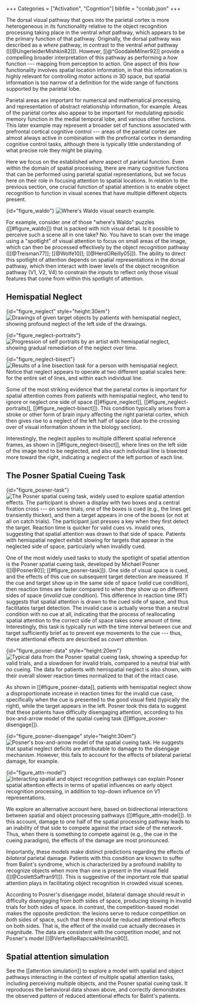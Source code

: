 +++
Categories = ["Activation", "Cognition"]
bibfile = "ccnlab.json"
+++

The dorsal visual pathway that goes into the parietal cortex is more heterogeneous in its functionality relative to the object recognition processing taking place in the ventral *what* pathway, which appears to be the primary function of that pathway. Originally, the dorsal pathway was described as a *where* pathway, in contrast to the ventral *what* pathway ([[@UngerleiderMishkin82]]). However, [[@^GoodaleMilner92]] provide a compelling broader interpretation of this pathway as performing a *how* function --- mapping from perception to action. One aspect of this *how* functionality involves spatial location information, in that this information is highly relevant for controlling motor actions in 3D space, but spatial information is too narrow of a definition for the wide range of functions supported by the parietal lobe.

Parietal areas are important for numerical and mathematical processing, and representation of abstract relationship information, for example. Areas of the parietal cortex also appear to be important for modulating episodic memory function in the medial temporal lobe, and various other functions. This later example may represent a broader set of functions associated with prefrontal cortical cognitive control --- areas of the parietal cortex are almost always active in combination with the prefrontal cortex in demanding cognitive control tasks, although there is typically little understanding of what precise role they might be playing.

Here we focus on the established _where_ aspect of parietal function. Even within the domain of spatial processing, there are many cognitive functions that can be performed using parietal spatial representations, but we focus here on their role in focusing attention to spatial locations. In relation to the previous section, one crucial function of spatial attention is to enable object recognition to function in visual scenes that have multiple different objects present.

{id="figure_waldo"}
![Where's Waldo visual search example.](media/fig_wheres_waldo.jpg)

For example, consider one of those "where's Waldo" puzzles ([[#figure_waldo]]) that is packed with rich visual detail. Is it possible to perceive such a scene all in one take? No. You have to scan over the image using a "spotlight" of visual attention to focus on small areas of the image, which can then be processed effectively by the object recognition pathway ([[@Treisman77]]; [[@Wolfe10]]; [[@HerdOReilly05]]). The ability to direct this spotlight of attention depends on spatial representations in the dorsal pathway, which then interact with lower levels of the object recognition pathway (V1, V2, V4) to constrain the inputs to reflect only those visual features that come from within this spotlight of attention.

## Hemispatial Neglect

{id="figure_neglect" style="height:30em"}
![Drawings of given target objects by patients with hemispatial neglect, showing profound neglect of the left side of the drawings.](media/fig_neglect_drawings.png)

{id="figure_neglect-portraits"}
![Progression of self portraits by an artist with hemispatial neglect, showing gradual remediation of the neglect over time.](media/fig_neglect_portrait.jpg)

{id="figure_neglect-bisect"}
![Results of a line bisection task for a person with hemispatial neglect. Notice that neglect appears to operate at two different spatial scales here: for the entire set of lines, and within each individual line.](media/fig_neglect_line_bisect.png)

Some of the most striking evidence that the parietal cortex is important for spatial attention comes from patients with hemispatial neglect, who tend to ignore or neglect one side of space ([[#figure_neglect]], [[#figure_neglect-portraits]], [[#figure_neglect-bisect]]). This condition typically arises from a stroke or other form of brain injury affecting the right parietal cortex, which then gives rise to a neglect of the left half of space (due to the crossing over of visual information shown in the biology section). 

Interestingly, the neglect applies to multiple different spatial reference frames, as shown in [[#figure_neglect-bisect]], where lines on the left side of the image tend to be neglected, and also each individual line is bisected more toward the right, indicating a neglect of the left portion of each line.

## The Posner Spatial Cueing Task

{id="figure_posner-task"}
![The Posner spatial cueing task, widely used to explore spatial attention effects. The participant is shown a display with two boxes and a central fixation cross --- on some trials, one of the boxes is cued (e.g., the lines get transiently thicker), and then a target appears in one of the boxes (or not at all on catch trials). The participant just presses a key when they first detect the target. Reaction time is quicker for valid cues vs. invalid ones, suggesting that spatial attention was drawn to that side of space. Patients with hemispatial neglect exhibit slowing for targets that appear in the neglected side of space, particularly when invalidly cued.](media/fig_posner_task.png)

One of the most widely used tasks to study the spotlight of spatial attention is the Posner spatial cueing task, developed by Michael Posner ([[@Posner80]]; [[#figure_posner-task]]). One side of visual space is cued, and the effects of this cue on subsequent target detection are measured. If the cue and target show up in the same side of space (*valid* cue condition), then reaction times are faster compared to when they show up on different sides of space (*invalid* cue condition). This difference in reaction time (RT) suggests that spatial attention is drawn to the cued side of space, and thus facilitates target detection. The invalid case is actually worse than a neutral condition with no cue at all, indicating that the process of reallocating spatial attention to the correct side of space takes some amount of time. Interestingly, this task is typically run with the time interval between cue and target sufficiently brief as to prevent eye movements to the cue --- thus, these attentional effects are described as *covert attention*.

{id="figure_posner-data" style="height:20em"}
![Typical data from the Posner spatial cueing task, showing a speedup for valid trials, and a slowdown for invalid trials, compared to a neutral trial with no cueing. The data for patients with hemispatial neglect is also shown, with their overall slower reaction times normalized to that of the intact case.](media/fig_posner_graph.png)

As shown in [[#figure_posner-data]], patients with hemispatial neglect show a disproportionate increase in reaction times for the invalid cue case, specifically when the cue is presented to the good visual field (typically the right), while the target appears in the left. Posner took this data to suggest that these patients have difficulty disengaging attention, according to his box-and-arrow model of the spatial cueing task ([[#figure_posner-disengage]]).

{id="figure_posner-disengage" style="height:30em"}
![Posner's box-and-arrow model of the spatial cueing task. He suggests that spatial neglect deficits are attributable to damage to the disengage mechanism. However, this fails to account for the effects of bilateral parietal damage, for example.](media/fig_posner_disengage_mech.png)

{id="figure_attn-model"}
![Interacting spatial and object recognition pathways can explain Posner spatial attention effects in terms of spatial influences on early object recognition processing, in addition to top-down influence on V1 representations.](media/fig_spat_attn_lateral.png)

We explore an alternative account here, based on bidirectional interactions between spatial and object processing pathways ([[#figure_attn-model]]). In this account, damage to one half of the spatial processing pathway leads to an inability of that side to compete against the intact side of the network. Thus, when there is something to compete against (e.g., the cue in the cueing paradigm), the effects of the damage are most pronounced.

Importantly, these models make distinct predictions regarding the effects of *bilateral* parietal damage. Patients with this condition are known to suffer from Balint's syndrome, which is characterized by a profound inability to recognize objects when more than one is present in the visual field ([[@CoslettSaffran91]]). This is suggestive of the important role that spatial attention plays in facilitating object recognition in crowded visual scenes.

According to Posner's disengage model, bilateral damage should result in difficulty disengaging from *both* sides of space, producing slowing in invalid trials for both sides of space. In contrast, the competition-based model makes the opposite prediction: the lesions serve to reduce competition on *both* sides of space, such that there should be reduced attentional effects on both sides. That is, the effect of the invalid cue actually decreases in magnitude. The data are consistent with the competition model, and not Posner's model [[@VerfaellieRapcsakHeilman90]].

## Spatial attention simulation

See the [[attention simulation]] to explore a model with spatial and object pathways interacting in the context of multiple spatial attention tasks, including perceiving multiple objects, and the Posner spatial cueing task. It reproduces the behavioral data shown above, and correctly demonstrates the observed pattern of reduced attentional effects for Balint's patients.


